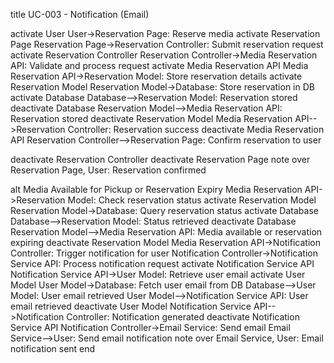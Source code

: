 title UC-003 - Notification (Email)

activate User
User->Reservation Page: Reserve media
activate Reservation Page
Reservation Page->Reservation Controller: Submit reservation request
activate Reservation Controller
Reservation Controller->Media Reservation API: Validate and process request
activate Media Reservation API
Media Reservation API->Reservation Model: Store reservation details
activate Reservation Model
Reservation Model->Database: Store reservation in DB
activate Database
Database-->Reservation Model: Reservation stored
deactivate Database
Reservation Model-->Media Reservation API: Reservation stored
deactivate Reservation Model
Media Reservation API-->Reservation Controller: Reservation success
deactivate Media Reservation API
Reservation Controller-->Reservation Page: Confirm reservation to user

deactivate Reservation Controller
deactivate Reservation Page
note over Reservation Page, User: Reservation confirmed

alt Media Available for Pickup or Reservation Expiry
Media Reservation API->Reservation Model: Check reservation status
activate Reservation Model
Reservation Model->Database: Query reservation status
activate Database
Database-->Reservation Model: Status retrieved
deactivate Database
Reservation Model-->Media Reservation API: Media available or reservation expiring
deactivate Reservation Model
Media Reservation API->Notification Controller: Trigger notification for user
Notification Controller->Notification Service API: Process notification request
activate Notification Service API
Notification Service API->User Model: Retrieve user email
activate User Model
User Model->Database: Fetch user email from DB
Database-->User Model: User email retrieved
User Model-->Notification Service API: User email retrieved
deactivate User Model
Notification Service API-->Notification Controller: Notification generated
deactivate Notification Service API
Notification Controller->Email Service: Send email
Email Service-->User: Send email notification
note over Email Service, User: Email notification sent
end
